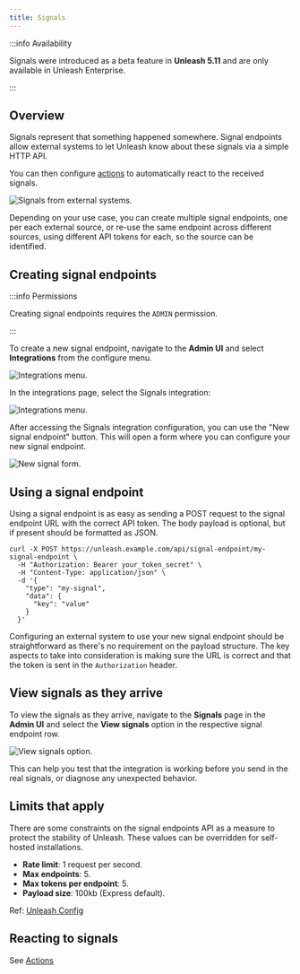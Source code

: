 ```yaml
---
title: Signals
---
```


:::info Availability

Signals were introduced as a beta feature in **Unleash 5.11** and are only available in Unleash Enterprise.

:::

## Overview

Signals represent that something happened somewhere. Signal endpoints allow external systems to let Unleash know about these signals via a simple HTTP API.

You can then configure [actions](./actions) to automatically react to the received signals.

![Signals from external systems.](/img/signals/signals-input.png)

Depending on your use case, you can create multiple signal endpoints, one per each external source, or re-use the same endpoint across different sources, using different API tokens for each, so the source can be identified.

## Creating signal endpoints

:::info Permissions

Creating signal endpoints requires the `ADMIN` permission.

:::

To create a new signal endpoint, navigate to the **Admin UI** and select **Integrations** from the configure menu.

![Integrations menu.](/img/signals/integrations.png)

In the integrations page, select the Signals integration:

![Integrations menu.](/img/signals/signals-option.png)

After accessing the Signals integration configuration, you can use the "New signal endpoint" button. This will open a form where you can configure your new signal endpoint.

![New signal form.](/img/signals/new-signal-form.png)

## Using a signal endpoint

Using a signal endpoint is as easy as sending a POST request to the signal endpoint URL with the correct API token. The body payload is optional, but if present should be formatted as JSON.

```shell
curl -X POST https://unleash.example.com/api/signal-endpoint/my-signal-endpoint \
  -H "Authorization: Bearer your_token_secret" \
  -H "Content-Type: application/json" \
  -d '{
    "type": "my-signal",
    "data": {
      "key": "value"
    }
  }'
```

Configuring an external system to use your new signal endpoint should be straightforward as there's no requirement on the payload structure. The key aspects to take into consideration is making sure the URL is correct and that the token is sent in the `Authorization` header.

## View signals as they arrive

To view the signals as they arrive, navigate to the **Signals** page in the **Admin UI** and select the **View signals** option in the respective signal endpoint row.

![View signals option.](/img/signals/view-signals-option.png)

This can help you test that the integration is working before you send in the real signals, or diagnose any unexpected behavior.


## Limits that apply
There are some constraints on the signal endpoints API as a measure to protect the stability of Unleash. These values can be overridden for self-hosted installations.

- **Rate limit**: 1 request per second.
- **Max endpoints**: 5.
- **Max tokens per endpoint**: 5.
- **Payload size**: 100kb (Express default).

Ref: [Unleash Config](https://github.com/Unleash/unleash/blob/859fe098fedc261d646833012d9d408039491075/src/lib/create-config.ts#L577-L604)

## Reacting to signals
See [Actions](./actions.md)
